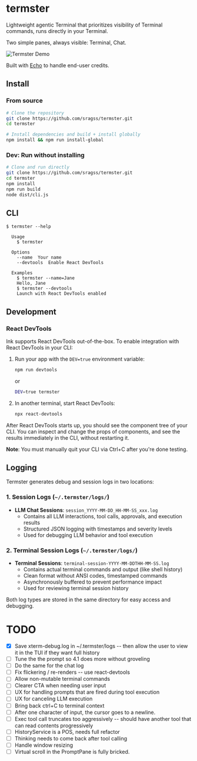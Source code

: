 # termster
Lightweight agentic Terminal that prioritizes visibility of Terminal commands, runs directly in your Terminal.

Two simple panes, always visible: Terminal, Chat.

![Termster Demo](imgs/termster_2.gif)

Built with [Echo](https://echo.merit.systems/) to handle end-user credits.

## Install

### From source
```bash
# Clone the repository
git clone https://github.com/sragss/termster.git
cd termster

# Install dependencies and build + install globally
npm install && npm run install-global
```

### Dev: Run without installing
```bash
# Clone and run directly
git clone https://github.com/sragss/termster.git
cd termster
npm install
npm run build
node dist/cli.js
```

## CLI

```
$ termster --help

  Usage
    $ termster

  Options
    --name  Your name
    --devtools  Enable React DevTools

  Examples
    $ termster --name=Jane
    Hello, Jane
    $ termster --devtools
    Launch with React DevTools enabled
```

## Development

### React DevTools

Ink supports React DevTools out-of-the-box. To enable integration with React DevTools in your CLI:

1. Run your app with the `DEV=true` environment variable:

   ```bash
   npm run devtools
   ```

   or

   ```bash
   DEV=true termster
   ```

2. In another terminal, start React DevTools:
   ```bash
   npx react-devtools
   ```

After React DevTools starts up, you should see the component tree of your CLI. You can inspect and change the props of components, and see the results immediately in the CLI, without restarting it.

**Note**: You must manually quit your CLI via Ctrl+C after you're done testing.

## Logging

Termster generates debug and session logs in two locations:

### 1. Session Logs (`~/.termster/logs/`)
- **LLM Chat Sessions**: `session_YYYY-MM-DD_HH-MM-SS_xxx.log`
  - Contains all LLM interactions, tool calls, approvals, and execution results
  - Structured JSON logging with timestamps and severity levels
  - Used for debugging LLM behavior and tool execution

### 2. Terminal Session Logs (`~/.termster/logs/`)
- **Terminal Sessions**: `terminal-session-YYYY-MM-DDTHH-MM-SS.log`
  - Contains actual terminal commands and output (like shell history)
  - Clean format without ANSI codes, timestamped commands
  - Asynchronously buffered to prevent performance impact
  - Used for reviewing terminal session history

Both log types are stored in the same directory for easy access and debugging.

# TODO
- [x] Save xterm-debug.log in ~/.termster/logs -- then allow the user to view it in the TUI if they want full history
- [ ] Tune the the prompt so 4.1 does more without groveling
- [ ] Do the same for the chat log  
- [ ] Fix flickering / re-renders -- use react-devtools
- [ ] Allow non-mutable terminal commands
- [ ] Clearer CTA when needing user input
- [ ] UX for handling prompts that are fired during tool execution
- [ ] UX for canceling LLM execution
- [ ] Bring back ctrl+C to terminal context
- [ ] After one character of input, the cursor goes to a newline.
- [ ] Exec tool call truncates too aggressively -- should have another tool that can read contents progressively
- [ ] HistoryService is a POS, needs full refactor
- [ ] Thinking needs to come back after tool calling
- [ ] Handle window resizing
- [ ] Virtual scroll in the PromptPane is fully bricked.